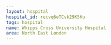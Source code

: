 ```yaml
---
layout: hospital
hospital_id: recvq6eTCvk29K5Ku
tags: hospital
name: Whipps Cross University Hospital
area: North East London
---
```

